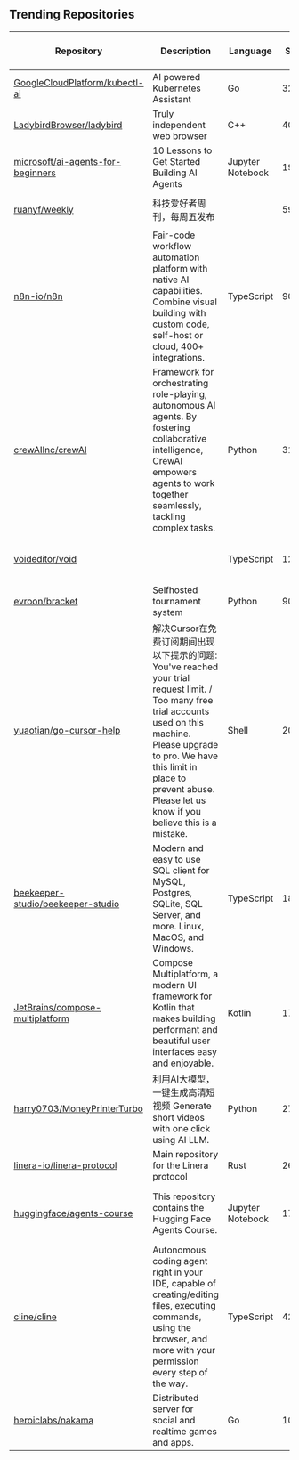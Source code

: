 ## Trending Repositories

| Repository | Description | Language | Stars | Forks | Built By | Current Period Stars |
|------------|-------------|----------|-------|-------|----------|---------------------|
| [GoogleCloudPlatform/kubectl-ai](https://github.com/GoogleCloudPlatform/kubectl-ai) | AI powered Kubernetes Assistant | Go | 3292 | 220 | [justinsb](https://github.com/justinsb), [droot](https://github.com/droot), [janetkuo](https://github.com/janetkuo), [hakman](https://github.com/hakman) | 1522 |
| [LadybirdBrowser/ladybird](https://github.com/LadybirdBrowser/ladybird) | Truly independent web browser | C++ | 40769 | 1686 | [awesomekling](https://github.com/awesomekling), [trflynn89](https://github.com/trflynn89), [linusg](https://github.com/linusg), [AtkinsSJ](https://github.com/AtkinsSJ), [alimpfard](https://github.com/alimpfard) | 1122 |
| [microsoft/ai-agents-for-beginners](https://github.com/microsoft/ai-agents-for-beginners) | 10 Lessons to Get Started Building AI Agents | Jupyter Notebook | 19924 | 5007 | [koreyspace](https://github.com/koreyspace), [leestott](https://github.com/leestott), [ShivamGoyal03](https://github.com/ShivamGoyal03), [jt-216](https://github.com/jt-216), [aprilspeight](https://github.com/aprilspeight) | 487 |
| [ruanyf/weekly](https://github.com/ruanyf/weekly) | 科技爱好者周刊，每周五发布 |  | 59181 | 3278 | [ruanyf](https://github.com/ruanyf), [fanofxiaofeng](https://github.com/fanofxiaofeng), [luhuadong](https://github.com/luhuadong), [eltsai](https://github.com/eltsai), [keepwow](https://github.com/keepwow) | 1246 |
| [n8n-io/n8n](https://github.com/n8n-io/n8n) | Fair-code workflow automation platform with native AI capabilities. Combine visual building with custom code, self-host or cloud, 400+ integrations. | TypeScript | 90232 | 24730 | [janober](https://github.com/janober), [netroy](https://github.com/netroy), [ivov](https://github.com/ivov), [RicardoE105](https://github.com/RicardoE105), [michael-radency](https://github.com/michael-radency) | 600 |
| [crewAIInc/crewAI](https://github.com/crewAIInc/crewAI) | Framework for orchestrating role-playing, autonomous AI agents. By fostering collaborative intelligence, CrewAI empowers agents to work together seamlessly, tackling complex tasks. | Python | 31182 | 4175 | [joaomdmoura](https://github.com/joaomdmoura), [bhancockio](https://github.com/bhancockio), [lorenzejay](https://github.com/lorenzejay), [tonykipkemboi](https://github.com/tonykipkemboi), [pythonbyte](https://github.com/pythonbyte) | 72 |
| [voideditor/void](https://github.com/voideditor/void) |  | TypeScript | 12727 | 816 | [andrewpareles](https://github.com/andrewpareles), [mathewpareles](https://github.com/mathewpareles), [jcommaret](https://github.com/jcommaret), [bjoaquinc](https://github.com/bjoaquinc), [w1gs](https://github.com/w1gs) | 98 |
| [evroon/bracket](https://github.com/evroon/bracket) | Selfhosted tournament system | Python | 906 | 82 | [evroon](https://github.com/evroon), [robigan](https://github.com/robigan), [nvanheuverzwijn](https://github.com/nvanheuverzwijn) | 57 |
| [yuaotian/go-cursor-help](https://github.com/yuaotian/go-cursor-help) | 解决Cursor在免费订阅期间出现以下提示的问题: You've reached your trial request limit. / Too many free trial accounts used on this machine. Please upgrade to pro. We have this limit in place to prevent abuse. Please let us know if you believe this is a mistake. | Shell | 20774 | 2575 | [yuaotian](https://github.com/yuaotian), [dacrab](https://github.com/dacrab), [gsusI](https://github.com/gsusI), [realies](https://github.com/realies) | 94 |
| [beekeeper-studio/beekeeper-studio](https://github.com/beekeeper-studio/beekeeper-studio) | Modern and easy to use SQL client for MySQL, Postgres, SQLite, SQL Server, and more. Linux, MacOS, and Windows. | TypeScript | 18907 | 1208 | [rathboma](https://github.com/rathboma), [azmy60](https://github.com/azmy60), [not-night-but](https://github.com/not-night-but), [ghstng](https://github.com/ghstng), [wmontgomery](https://github.com/wmontgomery) | 38 |
| [JetBrains/compose-multiplatform](https://github.com/JetBrains/compose-multiplatform) | Compose Multiplatform, a modern UI framework for Kotlin that makes building performant and beautiful user interfaces easy and enjoyable. | Kotlin | 17327 | 1241 | [igordmn](https://github.com/igordmn), [Schahen](https://github.com/Schahen), [AlexeyTsvetkov](https://github.com/AlexeyTsvetkov), [eymar](https://github.com/eymar), [olonho](https://github.com/olonho) | 32 |
| [harry0703/MoneyPrinterTurbo](https://github.com/harry0703/MoneyPrinterTurbo) | 利用AI大模型，一键生成高清短视频 Generate short videos with one click using AI LLM. | Python | 27232 | 4027 | [harry0703](https://github.com/harry0703), [yyhhyyyyyy](https://github.com/yyhhyyyyyy), [vuisme](https://github.com/vuisme), [KevinZhang19870314](https://github.com/KevinZhang19870314), [Sw0rdf1sh1](https://github.com/Sw0rdf1sh1) | 177 |
| [linera-io/linera-protocol](https://github.com/linera-io/linera-protocol) | Main repository for the Linera protocol | Rust | 26140 | 1679 | [ma2bd](https://github.com/ma2bd), [jvff](https://github.com/jvff), [afck](https://github.com/afck), [ndr-ds](https://github.com/ndr-ds), [MathieuDutSik](https://github.com/MathieuDutSik) | 154 |
| [huggingface/agents-course](https://github.com/huggingface/agents-course) | This repository contains the Hugging Face Agents Course. | Jupyter Notebook | 17852 | 1165 | [burtenshaw](https://github.com/burtenshaw), [sergiopaniego](https://github.com/sergiopaniego), [simoninithomas](https://github.com/simoninithomas), [davidberenstein1957](https://github.com/davidberenstein1957), [Jofthomas](https://github.com/Jofthomas) | 356 |
| [cline/cline](https://github.com/cline/cline) | Autonomous coding agent right in your IDE, capable of creating/editing files, executing commands, using the browser, and more with your permission every step of the way. | TypeScript | 42938 | 4934 | [saoudrizwan](https://github.com/saoudrizwan), [celestial-vault](https://github.com/celestial-vault), [pashpashpash](https://github.com/pashpashpash), [dcbartlett](https://github.com/dcbartlett), [canvrno](https://github.com/canvrno) | 123 |
| [heroiclabs/nakama](https://github.com/heroiclabs/nakama) | Distributed server for social and realtime games and apps. | Go | 10365 | 1187 | [zyro](https://github.com/zyro), [novabyte](https://github.com/novabyte), [sesposito](https://github.com/sesposito), [mofirouz](https://github.com/mofirouz), [ftkg](https://github.com/ftkg) | 76 |
